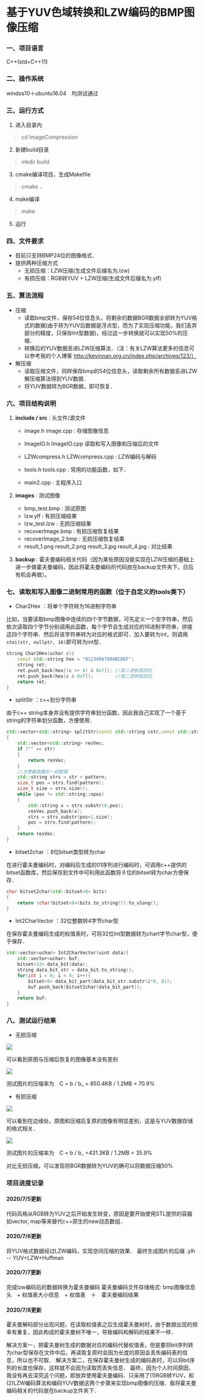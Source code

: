 # 基于YUV色域转换和LZW编码的BMP图像压缩 

### 一、项目语言
C++(std=C++11)

### 二、操作系统
windos10＋ubuntu16.04　均测试通过

### 三、运行方式

1. 进入目录内

> cd ImageCompression

2. 新建build目录

> mkdir build

3. cmake编译项目，生成Makefile

> cmake ..

4. make编译

> make 

5. 运行

### 四、文件要求

- 目前只支持BMP24位的图像格式．
- 提供两种压缩方式
  - 无损压缩：LZW压缩(生成文件后缀名为.lzw)
  - 有损压缩：RGB转YUV + LZW压缩(生成文件后缀名为.ylf)

### 五、算法流程

- 压缩
  - 读取bmp文件，保存54位信息头，将剩余的数据BGR数据全部转为YUV格式的数据(由于转为YUV后数据是浮点型，而为了实现压缩功能，我们丢弃部分的精度，只保存Int型数据)，经过这一步转换就可以实现50%的压缩．
  - 转换后的YUV数据丢进LZW压缩算法．（注：有关LZW算法更多的信息可以参考我的个人博客 http://kevinnan.org.cn/index.php/archives/123/）
- 解压缩
  - 读取压缩文件，同样保存bmp的54位信息头，读取剩余所有数据丢进LZW解压缩算法得到YUV数据．
  - 将YUV数据转为BGR数据，即可恢复．

### 六、项目结构说明

1. **include / src** : 头文件/源文件

   - image.h image.cpp : 存储图像信息

   - ImageIO.h ImageIO.cpp 读取和写入图像和压缩后的文件

   - LZWcompress.h LZWcompress.cpp : LZW编码与解码

   - tools.h tools.cpp : 常用的功能函数，如下．
   - main2.cpp : 主程序入口

2. **images** : 测试图像

   - bmp_test.bmp : 测试原图
   - lzw.ylf : 有损压缩结果
   - lzw_test.lzw : 无损压缩结果
   - recoverImage.bmp : 有损压缩恢复结果
   - recoverImage_2.bmp : 无损压缩恢复结果
   - result_1.png  result_2.png   result_3.jpg   result_4.jpg  : 对比结果

3. **backup** : 霍夫曼编码相关代码（因为某些原因没能实现在LZW压缩的基础上进一步做霍夫曼编码，因此将霍夫曼编码的代码放在backup文件夹下，日后有机会再做）。

### 七、读取和写入图像二进制常用的函数（位于自定义的tools类下）

- Char2Hex ：将单个字符转为16进制字符串

比如，当要读取bmp图像中连续的四个字节数据，可先定义一个空字符串，然后依次读取四个字节分别调用此函数，每个字节会生成对应的16进制字符串，拼接这四个字符串．然后将该字符串转为对应的格式即可．加入要转为int，则调用`stoi(str, nullptr, 16)`即可转为int型．

```cpp
string Char2Hex(uchar c){
	const std::string hex = "0123456789ABCDEF";
	string ret;
	ret.push_back(hex[(c >> 4) & 0xf]); //取二进制高四位
	ret.push_back(hex[c & 0xf]);        //取二进制低四位
	return ret;
}
```

- splitStr ：c++划分字符串

由于c++ string本身并没有提供字符串划分函数，因此我自己实现了一个基于string的字符串划分函数，方便使用．

```cpp
std::vector<std::string> splitStr(const std::string &str,const std::string &pattern)
{
    std::vector<std::string> resVec;
	if ("" == str)
    {
        return resVec;
    }
    //方便截取最后一段数据
    std::string strs = str + pattern;
    size_t pos = strs.find(pattern);
    size_t size = strs.size();
    while (pos != std::string::npos)
    {
        std::string x = strs.substr(0,pos);
        resVec.push_back(x);
        strs = strs.substr(pos+1,size);
        pos = strs.find(pattern);
    }
    return resVec;
}
```

- bitset2char ：8位bitset类型转为char

在进行霍夫曼编码时，对编码后生成的01序列进行编码时，可调用c++提供的bitset函数库，然后保存到文件中可利用此函数将８位的bitset转为char方便保存．

```cpp
char bitset2char(std::bitset<8> bits)
{
	return (char)bitset<8>(bits.to_string()).to_ulong();
}
```

- Int2CharVector ：32位整数转4字节char型

在保存霍夫曼编码生成的权值表时，可将32位Int型数据转为chart字节char型，便于保存．

```cpp
std::vector<uchar> Int2CharVector(uint data){
	std::vector<uchar> buf;
	bitset<32> data_bit(data);
	string data_bit_str = data_bit.to_string();
	for(int i = 0; i < 4; i++){
		bitset<8> data_bit_part(data_bit_str.substr(i*8, 8));
		buf.push_back(bitset2char(data_bit_part));
	}
	return buf;
}
```

### 八、测试运行结果

- 无损压缩

![](images/result_1.png)

可以看到原图与压缩后恢复的图像基本没有差别

![](images/result_3.jpg)

测试图片的压缩率为　C = b / b_ = 850.4KB / 1.2MB =  70.9% 

- 有损压缩

![](images/result_2.png)

可以看到在边缘处，原图和压缩后复原的图像有明显差别，这是与YUV数据存储的格式相关．

![](images/result_4.jpg)

测试图片的压缩率为　C = b / b_ =431.3KB / 1.2MB =  35.9%

对比无损压缩，可以发现将BGR数据转为YUV的确可以将数据压缩50%

### **项目进度记录**

#### 2020/7/5更新

代码风格从RGB转为YUV之后开始发生转变，原因是要开始使用STL提供的容器如vector, map等来替代c++原生的new动态数组．


#### 2020/7/6更新
将YUV格式数据经过LZW编码，实现空间压缩的效果．
最终生成图片的后缀 .ylh -- YUV+LZW+Huffman


#### 2020/7/7更新
完成lzw编码后的数据转换为霍夫曼编码
霍夫曼编码文件存储格式: bmp图像信息头　+ 权值表大小信息　+ 权值表　＋　霍夫曼编码结果

#### 2020/7/8更新
霍夫曼解码部分出现问题，在读取权值表之后生成霍夫曼树时，由于数据出现的频率有重复，因此构成的霍夫曼树不唯一，导致编码和解码的结果不一样．

解决方案一，把霍夫曼树生成的数据对应的编码代替权值表，但是要将bit序列转为char型保存在文件中后，再读取复原时会因为长度的原因会丢失编码表的信息，所以也不可取．
解决方案二，在保存霍夫曼树生成的编码表时，可以将bit序列的长度也保存，这样就不会因为读取而丢失信息．
最终，因为个人时间原因，我没有再去深究这个问题，即放弃使用霍夫曼编码．只采用了(1)RGB转YUV，和(2)LZW编码算法和编码YUV数据这两个步骤来实现bmp图像的压缩．我将霍夫曼编码相关的代码放在backup文件夹下．